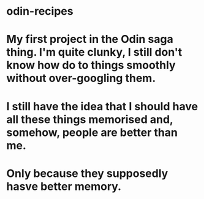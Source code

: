 # odin-recipes

# My first project in the Odin saga thing. I'm quite clunky, I still don't know how do to things smoothly without over-googling them. 

# I still have the idea that I should have all these things memorised and, somehow, people are better than me.

# Only because they supposedly hasve better memory.
